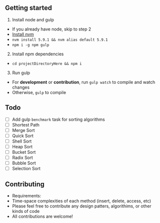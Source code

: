 ## Getting started

1. Install node and gulp
 * If you already have node, skip to step 2
 * [Install nvm](https://github.com/creationix/nvm)
 * `nvm install 5.9.1 && nvm alias default 5.9.1`
 * `npm i -g npm gulp`
2. Install npm dependencies
 * `cd projectDirectoryHere && npm i`
3. Run gulp
 * For **development** or **contribution**, run `gulp watch` to compile and watch changes
 * Otherwise, `gulp` to compile

## Todo
- [ ] Add gulp `benchmark` task for sorting algorithms
- [ ] Shortest Path
- [ ] Merge Sort
- [ ] Quick Sort
- [ ] Shell Sort
- [ ] Heap Sort
- [ ] Bucket Sort
- [ ] Radix Sort
- [ ] Bubble Sort
- [ ] Selection Sort

## Contributing

* Requirements:
 * Time-space complexities of each method (insert, delete, access, etc)
* Please feel free to contribute any design patters, algorithims, or other kinds of code
* All contributions are welcome!
